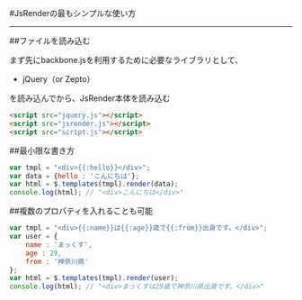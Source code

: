 #JsRenderの最もシンプルな使い方

-----------------------------------------------

##ファイルを読み込む

まず先にbackbone.jsを利用するために必要なライブラリとして、

* jQuery（or Zepto）

を読み込んでから、JsRender本体を読み込む

```html
<script src="jquery.js"></script>
<script src="jsrender.js"></script>
<script src="script.js"></script>
```

##最小限な書き方

```javascript
var tmpl = "<div>{{:hello}}</div>";
var data = {hello : 'こんにちは'};
var html = $.templates(tmpl).render(data);
console.log(html); // "<div>こんにちは</div>"
```

##複数のプロパティを入れることも可能

```javascript
var tmpl = "<div>{{:name}}は{{:age}}歳で{{:from}}出身です。</div>";
var user = {
	name : 'まっくす',
	age : 29,
	from : '神奈川県'
};
var html = $.templates(tmpl).render(user);
console.log(html); // "<div>まっくすは29歳で神奈川県出身です。</div>"
```